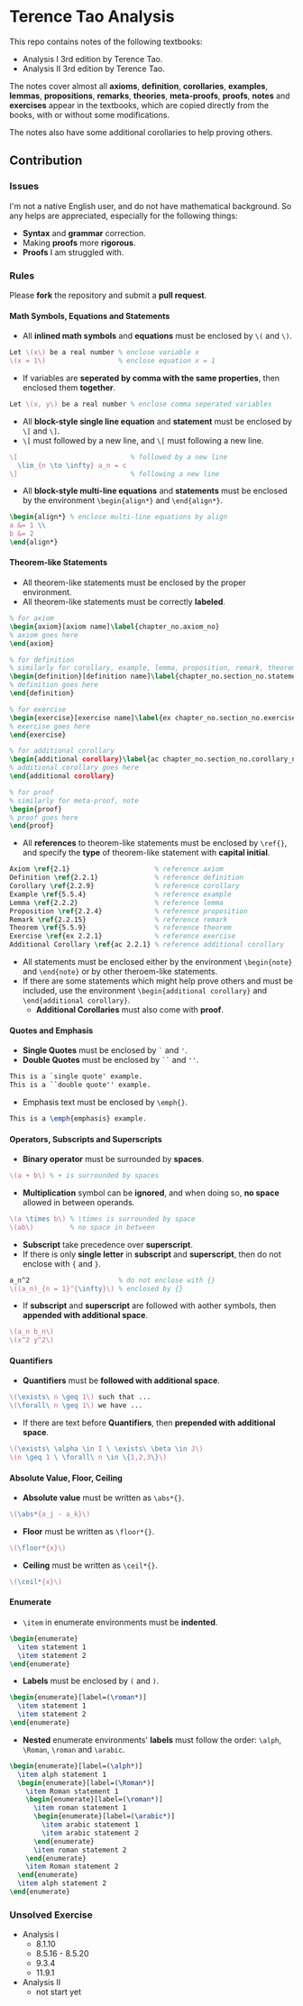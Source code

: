 # Terence Tao Analysis

This repo contains notes of the following textbooks:

- Analysis I 3rd edition by Terence Tao.
- Analysis II 3rd edition by Terence Tao.

The notes cover almost all **axioms**, **definition**, **corollaries**, **examples**, **lemmas**, **propositions**, **remarks**, **theories**, **meta-proofs**, **proofs**, **notes** and **exercises** appear in the textbooks, which are copied directly from the books, with or without some modifications.

The notes also have some additional corollaries to help proving others.

## Contribution

### Issues

I'm not a native English user, and do not have mathematical background. So any helps are appreciated, especially for the following things:

- **Syntax** and **grammar** correction.
- Making **proofs** more **rigorous**.
- **Proofs** I am struggled with.

### Rules

Please **fork** the repository and submit a **pull request**.

#### Math Symbols, Equations and Statements

- All **inlined math symbols** and **equations** must be enclosed by `\(` and `\)`.

```tex
Let \(x\) be a real number % enclose variable x
\(x = 1\)                  % enclose equation x = 1
```

- If variables are **seperated by comma with the same properties**, then enclosed them **together**.

```tex
Let \(x, y\) be a real number % enclose comma seperated variables
```

- All **block-style single line equation** and **statement** must be enclosed by `\[` and `\]`.
- `\[` must followed by a new line, and `\[` must following a new line.

```tex
\[                            % followed by a new line
  \lim_{n \to \infty} a_n = c
\]                            % following a new line
```

- All **block-style multi-line equations** and **statements** must be enclosed by the environment `\begin{align*}` and `\end{align*}`.

```tex
\begin{align*} % enclose multi-line equations by align
a &= 1 \\
b &= 2
\end{align*}
```

#### Theorem-like Statements

- All theorem-like statements must be enclosed by the proper environment.
- All theorem-like statements must be correctly **labeled**.

```tex
% for axiom
\begin{axiom}[axiom name]\label{chapter_no.axiom_no}
% axiom goes here
\end{axiom}

% for definition
% similarly for corollary, example, lemma, proposition, remark, theorem
\begin{definition}[definition name]\label{chapter_no.section_no.statement_no}
% definition goes here
\end{definition}

% for exercise
\begin{exercise}[exercise name]\label{ex chapter_no.section_no.exercise_no}
% exercise goes here
\end{exercise}

% for additional corollary
\begin{additional corollary}\label{ac chapter_no.section_no.corollary_no}
% additional corollary goes here
\end{additional corollary}

% for proof
% similarly for meta-proof, note
\begin{proof}
% proof goes here
\end{proof}
```

- All **references** to theorem-like statements must be enclosed by `\ref{}`, and specify the **type** of theorem-like statement with **capital initial**.

```tex
Axiom \ref{2.1}                     % reference axiom
Definition \ref{2.2.1}              % reference definition
Corollary \ref{2.2.9}               % reference corollary
Example \ref{5.5.4}                 % reference example
Lemma \ref{2.2.2}                   % reference lemma
Proposition \ref{2.2.4}             % reference proposition
Remark \ref{2.2.15}                 % reference remark
Theorem \ref{5.5.9}                 % reference theorem
Exercise \ref{ex 2.2.1}             % reference exercise
Additional Corollary \ref{ac 2.2.1} % reference additional corollary
```

- All statements must be enclosed either by the environment `\begin{note}` and `\end{note}` or by other theroem-like statements.
- If there are some statements which might help prove others and must be included, use the environment `\begin{additional corollary}` and `\end{additional corollary}`.
  - **Additional Corollaries** must also come with **proof**.

#### Quotes and Emphasis

- **Single Quotes** must be enclosed by ``` ` ``` and `'`.
- **Double Quotes** must be enclosed by ``` `` ``` and `''`.

```tex
This is a `single quote' example.
This is a ``double quote'' example.
```

- Emphasis text must be enclosed by `\emph{}`.

```tex
This is a \emph{emphasis} example.
```

#### Operators, Subscripts and Superscripts

- **Binary operator** must be surrounded by **spaces**.

```tex
\(a + b\) % + is surrounded by spaces
```

- **Multiplication** symbol can be **ignored**, and when doing so, **no space** allowed in between operands.

```tex
\(a \times b\) % \times is surrounded by space
\(ab\)         % no space in between
```

- **Subscript** take precedence over **superscript**.
- If there is only **single letter** in **subscript** and **superscript**, then do not enclose with `{` and `}`.

```tex
a_n^2                      % do not enclose with {}
\((a_n)_{n = 1}^{\infty}\) % enclosed by {}
```

- If **subscript** and **superscript** are followed with aother symbols, then **appended with additional space**.

```tex
\(a_n b_n\)
\(x^2 y^2\)
```

#### Quantifiers

- **Quantifiers** must be **followed with additional space**.

```tex
\(\exists\ n \geq 1\) such that ...
\(\forall\ n \geq 1\) we have ...
```

- If there are text before **Quantifiers**, then **prepended with additional space**.

```tex
\(\exists\ \alpha \in I \ \exists\ \beta \in J\)
\(n \geq 1 \ \forall\ n \in \{1,2,3\}\)
```

#### Absolute Value, Floor, Ceiling

- **Absolute value** must be written as `\abs*{}`.

```tex
\(\abs*{a_j - a_k}\)
```

- **Floor** must be written as `\floor*{}`.

```tex
\(\floor*{x}\)
```

- **Ceiling** must be written as `\ceil*{}`.

```tex
\(\ceil*{x}\)
```

#### Enumerate

- `\item` in enumerate environments must be **indented**.

```tex
\begin{enumerate}
  \item statement 1
  \item statement 2
\end{enumerate}
```

- **Labels** must be enclosed by `(` and `)`.

```tex
\begin{enumerate}[label=(\roman*)]
  \item statement 1
  \item statement 2
\end{enumerate}
```

- **Nested** enumerate environments' **labels** must follow the order: `\alph`, `\Roman`, `\roman` and `\arabic`.

```tex
\begin{enumerate}[label=(\alph*)]
  \item alph statement 1
  \begin{enumerate}[label=(\Roman*)]
    \item Roman statement 1
    \begin{enumerate}[label=(\roman*)]
      \item roman statement 1
      \begin{enumerate}[label=(\arabic*)]
        \item arabic statement 1
        \item arabic statement 2
      \end{enumerate}
      \item roman statement 2
    \end{enumerate}
    \item Roman statement 2
  \end{enumerate}
  \item alph statement 2
\end{enumerate}
```

### Unsolved Exercise

- Analysis I
  - 8.1.10
  - 8.5.16 - 8.5.20
  - 9.3.4
  - 11.9.1
- Analysis II
  - not start yet
